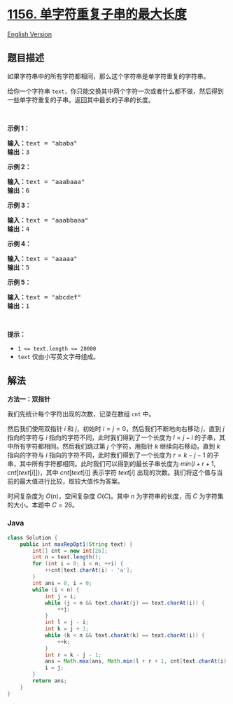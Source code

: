 # [1156. 单字符重复子串的最大长度](https://leetcode.cn/problems/swap-for-longest-repeated-character-substring)

[English Version](/solution/1100-1199/1156.Swap%20For%20Longest%20Repeated%20Character%20Substring/README_EN.md)

## 题目描述

<!-- 这里写题目描述 -->

<p>如果字符串中的所有字符都相同，那么这个字符串是单字符重复的字符串。</p>

<p>给你一个字符串&nbsp;<code>text</code>，你只能交换其中两个字符一次或者什么都不做，然后得到一些单字符重复的子串。返回其中最长的子串的长度。</p>

<p>&nbsp;</p>

<p><strong>示例 1：</strong></p>

<pre><strong>输入：</strong>text = &quot;ababa&quot;
<strong>输出：</strong>3
</pre>

<p><strong>示例 2：</strong></p>

<pre><strong>输入：</strong>text = &quot;aaabaaa&quot;
<strong>输出：</strong>6
</pre>

<p><strong>示例 3：</strong></p>

<pre><strong>输入：</strong>text = &quot;aaabbaaa&quot;
<strong>输出：</strong>4
</pre>

<p><strong>示例 4：</strong></p>

<pre><strong>输入：</strong>text = &quot;aaaaa&quot;
<strong>输出：</strong>5
</pre>

<p><strong>示例 5：</strong></p>

<pre><strong>输入：</strong>text = &quot;abcdef&quot;
<strong>输出：</strong>1
</pre>

<p>&nbsp;</p>

<p><strong>提示：</strong></p>

<ul>
	<li><code>1 &lt;= text.length &lt;= 20000</code></li>
	<li><code>text</code> 仅由小写英文字母组成。</li>
</ul>

## 解法

**方法一：双指针**

我们先统计每个字符出现的次数，记录在数组 `cnt` 中。

然后我们使用双指针 $i$ 和 $j$，初始时 $i = j = 0$，然后我们不断地向右移动 $j$，直到 $j$ 指向的字符与 $i$ 指向的字符不同，此时我们得到了一个长度为 $l = j - i$ 的子串，其中所有字符都相同。然后我们跳过第 $j$ 个字符，用指针 $k$ 继续向右移动，直到 $k$ 指向的字符与 $i$ 指向的字符不同，此时我们得到了一个长度为 $r = k - j - 1$ 的子串，其中所有字符都相同。此时我们可以得到的最长子串长度为 $min(l + r + 1, cnt[text[i]])$，其中 $cnt[text[i]]$ 表示字符 $text[i]$ 出现的次数。我们将这个值与当前的最大值进行比较，取较大值作为答案。

时间复杂度为 $O(n)$，空间复杂度 $O(C)$。其中 $n$ 为字符串的长度，而 $C$ 为字符集的大小。本题中 $C = 26$。

### **Java**

```java
class Solution {
    public int maxRepOpt1(String text) {
        int[] cnt = new int[26];
        int n = text.length();
        for (int i = 0; i < n; ++i) {
            ++cnt[text.charAt(i) - 'a'];
        }
        int ans = 0, i = 0;
        while (i < n) {
            int j = i;
            while (j < n && text.charAt(j) == text.charAt(i)) {
                ++j;
            }
            int l = j - i;
            int k = j + 1;
            while (k < n && text.charAt(k) == text.charAt(i)) {
                ++k;
            }
            int r = k - j - 1;
            ans = Math.max(ans, Math.min(l + r + 1, cnt[text.charAt(i) - 'a']));
            i = j;
        }
        return ans;
    }
}
```
